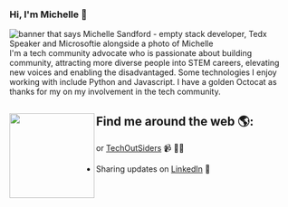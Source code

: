 ### Hi, I'm Michelle 👋

<!--
**msandfor/msandfor** is a ✨ _special_ ✨ repository because its `README.md` (this file) appears on your GitHub profile.

Here are some ideas to get you started:

- 🔭 I’m currently working on ...
- 🌱 I’m currently learning ...
- 👯 I’m looking to collaborate on ...
- 🤔 I’m looking for help with ...
- 💬 Ask me about ...
- 📫 How to reach me: ...
- 😄 Pronouns: ...
- ⚡ Fun fact: ...
-->

<img src="https://raw.githubusercontent.com/msandfor/msandfor/master/gh-header-image.gif" alt="banner that says Michelle Sandford - empty stack developer, Tedx Speaker and Microsoftie alongside a photo of Michelle">
I'm a tech community advocate who is passionate about building community, attracting more diverse people into STEM careers, elevating new voices and enabling the disadvantaged. Some technologies I enjoy working with include Python and Javascript. I have a golden Octocat as thanks for my on my involvement in the tech community.  


## Find me around the web 🌎: <a href="https://www.techoutsiders.com.au"><img align="left" width="150" height="150" src="https://github.com/msandfor/msandfor/octomichelle/octomichelle.gif?raw=true"></a>
or <a href="https://www.techoutsiders.com.au">TechOutSiders</a> 📹 ✍🏾
- Sharing updates on <a href="https://www.linkedin.com/in/michellesandford/">LinkedIn</a> 💼
